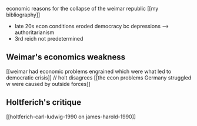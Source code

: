 economic reasons for the collapse of the weimar republic
[[my bibliography]]


- late 20s econ conditions eroded democracy bc depressions --> authoritarianism
- 3rd reich not predetermined

## Weimar's economics weakness
[[weimar had economic problems engrained which were what led to democratic crisis]] // holt disagrees [[the econ problems Germany struggled w were caused by outside forces]]





## Holtferich's critique
[[holtferich-carl-ludwig-1990 on  james-harold-1990]]
